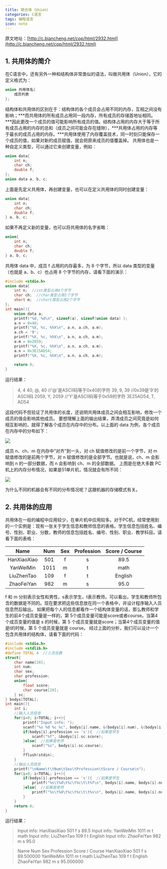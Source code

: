 ```yaml
---
title: 联合体（Union）
categories: C语言
tags: 编程语言
icon: note
---
```


原文地址：[http://c.biancheng.net/cpp/html/2932.html](http://c.biancheng.net/cpp/html/2932.html)

## 1. 共用体的简介
在C语言中，还有另外一种和结构体非常类似的语法，叫做共用体（Union），它的定义格式为：
``` c
union 共用体名{
    成员列表
};
```
结构体和共用体的区别在于：结构体的各个成员会占用不同的内存，互相之间没有影响；***而共用体的所有成员占用同一段内存，所有成员的存储首地址相同。***因此更改一个成员的值可能影响所有成员的值。结构体占用的内存大于等于所有成员占用的内存的总和（成员之间可能会存在缝隙），***共用体占用的内存等于最长的成员占用的内存。***共用体使用了内存覆盖技术，同一时刻只能保存一个成员的值，如果对新的成员赋值，就会把原来成员的值覆盖掉。
共用体也是一种自定义类型，可以通过它来创建变量，例如：
``` c
union data{
    int n;
    char ch;
    double f;
};
union data a, b, c;
```
上面是先定义共用体，再创建变量，也可以在定义共用体的同时创建变量：
``` c
union data{
    int n;
    char ch;
    double f;
} a, b, c;
```
如果不再定义新的变量，也可以将共用体的名字省略：
``` c
union{
    int n;
    char ch;
    double f;
} a, b, c;
```
共用体 data 中，成员 f 占用的内存最多，为 8 个字节，所以 data 类型的变量（也就是 a、b、c）也占用 8 个字节的内存，请看下面的演示：
``` c
#include <stdio.h>
union data{
    int n;  //int类型占用4个字节
    char ch;  //char类型占用1个字节
    short m;  //short类型占用2个字节
};
int main(){
    union data a;
    printf("%d, %d\n", sizeof(a), sizeof(union data) );
    a.n = 0x40;
    printf("%X, %c, %hX\n", a.n, a.ch, a.m);
    a.ch = '9';
    printf("%X, %c, %hX\n", a.n, a.ch, a.m);
    a.m = 0x2059;
    printf("%X, %c, %hX\n", a.n, a.ch, a.m);
    a.n = 0x3E25AD54;
    printf("%X, %c, %hX\n", a.n, a.ch, a.m);
   
    return 0;
}
```
运行结果：
> 4, 4
40, @, 40  //'@'是ASCII码等于0x40的字符
39, 9, 39  //0x39是'9'的ASCII码
2059, Y, 2059  //'Y'是ASCII码等于0x59的字符
3E25AD54, T, AD54

这段代码不但验证了共用体的长度，还说明共用体成员之间会相互影响，修改一个成员的值会影响其他成员。
要想理解上面的输出结果，弄清成员之间究竟是如何相互影响的，就得了解各个成员在内存中的分布。以上面的 data 为例，各个成员在内存中的分布如下：

![](http://c.biancheng.net/cpp/uploads/allimg/160811/1-160Q1152HRM.jpg)

成员 n、ch、m 在内存中“对齐”到一头，对 ch 赋值修改的是前一个字节，对 m 赋值修改的是前两个字节，对 n 赋值修改的是全部字节。也就是说，ch、m 会影响到 n 的一部分数据，而 n 会影响到 ch、m 的全部数据。
上图是在绝大多数 PC机上的内存分布情况，如果是51单片机，情况就会有所不同：

![](http://c.biancheng.net/cpp/uploads/allimg/160811/1-160Q116311LV.jpg)

为什么不同的机器会有不同的分布情况呢？这跟机器的存储模式有关。

## 2. 共用体的应用
共用体在一般的编程中应用较少，在单片机中应用较多。对于PC机，经常使用到的一个实例是：现有一张关于学生信息和教师信息的表格。学生信息包括姓名、编号、性别、职业、分数，教师的信息包括姓名、编号、性别、职业、教学科目。请看下面的表格：

|Name|Num|Sex|Profession|Score / Course|
|:-:|:-:|:-:|:-:|:-:|
|HanXiaoXiao|501|f|s|89.5|
|YanWeiMin|1011|m|t|math|
|LiuZhenTao|109|f|t|English|
|ZhaoFeiYan|982|m|s|95.0|

f 和 m 分别表示女性和男性，s表示学生，t表示教师。可以看出，学生和教师所包含的数据是不同的。现在要求把这些信息放在同一个表格中，并设计程序输入人员信息然后输出。
如果把每个人的信息都看作一个结构体变量的话，那么教师和学生的前4个成员变量是一样的，第 5个成员变量可能是score或者course。当第4个成员变量的值是 s 的时候，第 5 个成员变量就是score；当第4个成员变量的值是t的时候，第 5 个成员变量就是 course。
经过上面的分析，我们可以设计一个包含共用体的结构体，请看下面的代码：
``` c
#include <stdio.h>
#include <stdlib.h>
#define TOTAL 4  //人员总数
struct{
    char name[20];
    int num;
    char sex;
    char profession;
    union{
        float score;
        char course[20];
    } sc;
} bodys[TOTAL];
int main(){
    int i;
    //输入人员信息
    for(i=0; i<TOTAL; i++){
        printf("Input info: ");
        scanf("%s %d %c %c", bodys[i].name, &(bodys[i].num), &(bodys[i].sex), &(bodys[i].profession));
        if(bodys[i].profession == 's'){  //如果是学生
            scanf("%f", &bodys[i].sc.score);
        }else{  //如果是老师
            scanf("%s", bodys[i].sc.course);
        }
        fflush(stdin);
    }
    //输出人员信息
    printf("\nName\t\tNum\tSex\tProfession\tScore / Course\n");
    for(i=0; i<TOTAL; i++){
        if(bodys[i].profession == 's'){  //如果是学生
            printf("%s\t%d\t%c\t%c\t\t%f\n", bodys[i].name, bodys[i].num, bodys[i].sex, bodys[i].profession, bodys[i].sc.score);
        }else{  //如果是老师
            printf("%s\t%d\t%c\t%c\t\t%s\n", bodys[i].name, bodys[i].num, bodys[i].sex, bodys[i].profession, bodys[i].sc.course);
        }
    }
    return 0;
}
```
运行结果：
> Input info: HanXiaoXiao 501 f s 89.5
Input info: YanWeiMin 1011 m t math
Input info: LiuZhenTao 109 f t English
Input info: ZhaoFeiYan 982 m s 95.0

>Name            Num     Sex     Profession      Score / Course
HanXiaoXiao     501     f       s               89.500000
YanWeiMin       1011    m       t               math
LiuZhenTao      109     f       t               English
ZhaoFeiYan      982     m       s               95.000000
